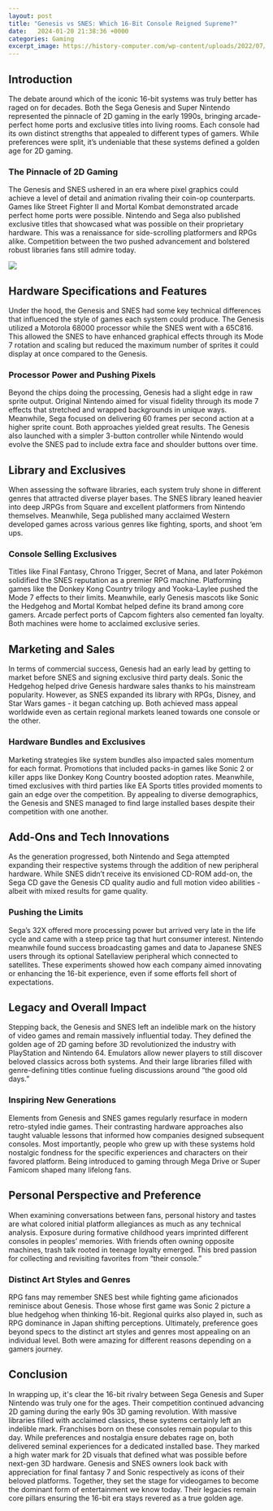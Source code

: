 ```yaml
---
layout: post
title: "Genesis vs SNES: Which 16-Bit Console Reigned Supreme?"
date:   2024-01-20 21:38:36 +0000
categories: Gaming
excerpt_image: https://history-computer.com/wp-content/uploads/2022/07/Nintendo-SNES-1.jpg
---
```


## Introduction
The debate around which of the iconic 16-bit systems was truly better has raged on for decades. Both the Sega Genesis and Super Nintendo represented the pinnacle of 2D gaming in the early 1990s, bringing arcade-perfect home ports and exclusive titles into living rooms. Each console had its own distinct strengths that appealed to different types of gamers. While preferences were split, it’s undeniable that these systems defined a golden age for 2D gaming.
### The Pinnacle of 2D Gaming
The Genesis and SNES ushered in an era where pixel graphics could achieve a level of detail and animation rivaling their coin-op counterparts. Games like Street Fighter II and Mortal Kombat demonstrated arcade perfect home ports were possible. Nintendo and Sega also published exclusive titles that showcased what was possible on their proprietary hardware. This was a renaissance for side-scrolling platformers and RPGs alike. Competition between the two pushed advancement and bolstered robust libraries fans still admire today.

![](https://history-computer.com/wp-content/uploads/2022/07/Nintendo-SNES-1.jpg)
## Hardware Specifications and Features
Under the hood, the Genesis and SNES had some key technical differences that influenced the style of games each system could produce. The Genesis utilized a Motorola 68000 processor while the SNES went with a 65C816. This allowed the SNES to have enhanced graphical effects through its Mode 7 rotation and scaling but reduced the maximum number of sprites it could display at once compared to the Genesis.
### Processor Power and Pushing Pixels 
Beyond the chips doing the processing, Genesis had a slight edge in raw sprite output. Original Nintendo aimed for visual fidelity through its mode 7 effects that stretched and wrapped backgrounds in unique ways. Meanwhile, Sega focused on delivering 60 frames per second action at a higher sprite count. Both approaches yielded great results. The Genesis also launched with a simpler 3-button controller while Nintendo would evolve the SNES pad to include extra face and shoulder buttons over time.
## Library and Exclusives
When assessing the software libraries, each system truly shone in different genres that attracted diverse player bases. The SNES library leaned heavier into deep JRPGs from Square and excellent platformers from Nintendo themselves. Meanwhile, Sega published many acclaimed Western developed games across various genres like fighting, sports, and shoot ‘em ups.
### Console Selling Exclusives
Titles like Final Fantasy, Chrono Trigger, Secret of Mana, and later Pokémon solidified the SNES reputation as a premier RPG machine. Platforming games like the Donkey Kong Country trilogy and Yooka-Laylee pushed the Mode 7 effects to their limits. Meanwhile, early Genesis mascots like Sonic the Hedgehog and Mortal Kombat helped define its brand among core gamers. Arcade perfect ports of Capcom fighters also cemented fan loyalty. Both machines were home to acclaimed exclusive series.
## Marketing and Sales 
In terms of commercial success, Genesis had an early lead by getting to market before SNES and signing exclusive third party deals. Sonic the Hedgehog helped drive Genesis hardware sales thanks to his mainstream popularity. However, as SNES expanded its library with RPGs, Disney, and Star Wars games - it began catching up. Both achieved mass appeal worldwide even as certain regional markets leaned towards one console or the other.
### Hardware Bundles and Exclusives
Marketing strategies like system bundles also impacted sales momentum for each format. Promotions that included packs-in games like Sonic 2 or killer apps like Donkey Kong Country boosted adoption rates. Meanwhile, timed exclusives with third parties like EA Sports titles provided moments to gain an edge over the competition. By appealing to diverse demographics, the Genesis and SNES managed to find large installed bases despite their competition with one another.
## Add-Ons and Tech Innovations
As the generation progressed, both Nintendo and Sega attempted expanding their respective systems through the addition of new peripheral hardware. While SNES didn’t receive its envisioned CD-ROM add-on, the Sega CD gave the Genesis CD quality audio and full motion video abilities - albeit with mixed results for game quality.
### Pushing the Limits
Sega’s 32X offered more processing power but arrived very late in the life cycle and came with a steep price tag that hurt consumer interest. Nintendo meanwhile found success broadcasting games and data to Japanese SNES users through its optional Satellaview peripheral which connected to satellites. These experiments showed how each company aimed innovating or enhancing the 16-bit experience, even if some efforts fell short of expectations. 
## Legacy and Overall Impact
Stepping back, the Genesis and SNES left an indelible mark on the history of video games and remain massively influential today. They defined the golden age of 2D gaming before 3D revolutionized the industry with PlayStation and Nintendo 64. Emulators allow newer players to still discover beloved classics across both systems. And their large libraries filled with genre-defining titles continue fueling discussions around “the good old days.”
### Inspiring New Generations
Elements from Genesis and SNES games regularly resurface in modern retro-styled indie games. Their contrasting hardware approaches also taught valuable lessons that informed how companies designed subsequent consoles. Most importantly, people who grew up with these systems hold nostalgic fondness for the specific experiences and characters on their favored platform. Being introduced to gaming through Mega Drive or Super Famicom shaped many lifelong fans.
## Personal Perspective and Preference
When examining conversations between fans, personal history and tastes are what colored initial platform allegiances as much as any technical analysis. Exposure during formative childhood years imprinted different consoles in peoples’ memories. With friends often owning opposite machines, trash talk rooted in teenage loyalty emerged. This bred passion for collecting and revisiting favorites from “their console.” 
### Distinct Art Styles and Genres
RPG fans may remember SNES best while fighting game aficionados reminisce about Genesis. Those whose first game was Sonic 2 picture a blue hedgehog when thinking 16-bit. Regional quirks also played in, such as RPG dominance in Japan shifting perceptions. Ultimately, preference goes beyond specs to the distinct art styles and genres most appealing on an individual level. Both were amazing for different reasons depending on a gamers journey.
## Conclusion
In wrapping up, it's clear the 16-bit rivalry between Sega Genesis and Super Nintendo was truly one for the ages. Their competition continued advancing 2D gaming during the early 90s 3D gaming revolution. With massive libraries filled with acclaimed classics, these systems certainly left an indelible mark. Franchises born on these consoles remain popular to this day. 
While preferences and nostalgia ensure debates rage on, both delivered seminal experiences for a dedicated installed base. They marked a high water mark for 2D visuals that defined what was possible before next-gen 3D hardware. Genesis and SNES owners look back with appreciation for final fantasy 7 and Sonic respectively as icons of their beloved platforms. Together, they set the stage for videogames to become the dominant form of entertainment we know today. Their legacies remain core pillars ensuring the 16-bit era stays revered as a true golden age.